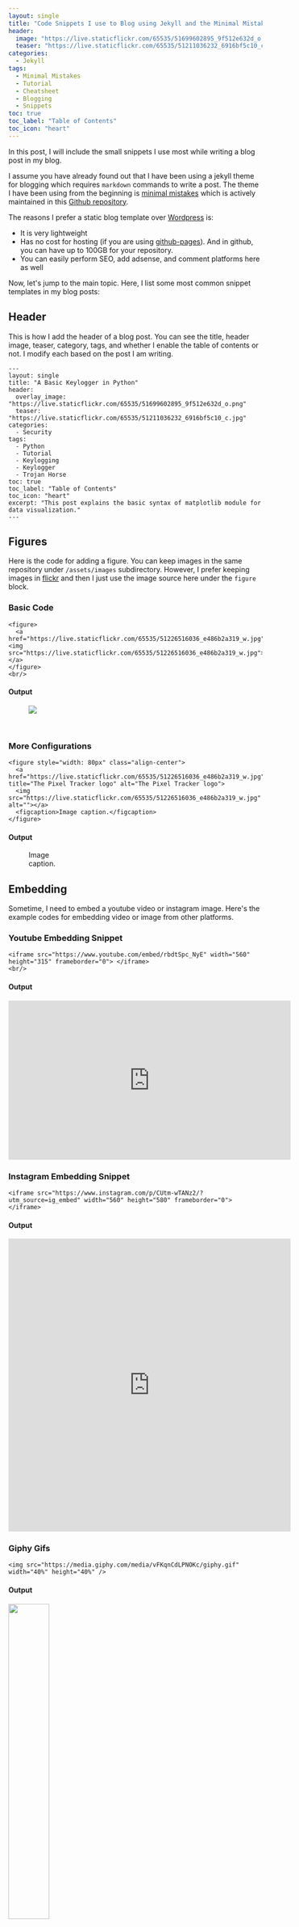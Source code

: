 ```yaml
---
layout: single
title: "Code Snippets I use to Blog using Jekyll and the Minimal Mistakes Theme"
header:
  image: "https://live.staticflickr.com/65535/51699602895_9f512e632d_o.png"
  teaser: "https://live.staticflickr.com/65535/51211036232_6916bf5c10_c.jpg"
categories:
  - Jekyll
tags:
  - Minimal Mistakes
  - Tutorial
  - Cheatsheet
  - Blogging
  - Snippets
toc: true
toc_label: "Table of Contents"
toc_icon: "heart"
---
```

In this post, I will include the small snippets I use most while writing a blog post in my blog. 

I assume you have already found out that I have been using a jekyll theme for blogging which requires `markdown` commands to write a post. The theme I have been using from the beginning is [minimal mistakes](https://mmistakes.github.io/minimal-mistakes/) which is actively maintained in this [Github repository](https://github.com/mmistakes/minimal-mistakes).

The reasons I prefer a static blog template over [Wordpress](https://wordpress.com/) is:
* It is very lightweight
* Has no cost for hosting (if you are using [github-pages](https://pages.github.com/)). And in github, you can have up to 100GB for your repository.
* You can easily perform SEO, add adsense, and comment platforms here as well

Now, let's jump to the main topic. Here, I list some most common snippet templates in my blog posts:

## Header
This is how I add the header of a blog post. You can see the title, header image, teaser, category, tags, and whether I enable the table of contents or not. I modify each based on the post I am writing.
```
---
layout: single
title: "A Basic Keylogger in Python"
header:
  overlay_image: "https://live.staticflickr.com/65535/51699602895_9f512e632d_o.png"
  teaser: "https://live.staticflickr.com/65535/51211036232_6916bf5c10_c.jpg"
categories:
  - Security
tags:
  - Python
  - Tutorial
  - Keylogging
  - Keylogger
  - Trojan Horse
toc: true
toc_label: "Table of Contents"
toc_icon: "heart"
excerpt: "This post explains the basic syntax of matplotlib module for data visualization."
---
```


## Figures
Here is the code for adding a figure. You can keep images in the same repository under `/assets/images` subdirectory. However, I prefer keeping images in [flickr](https://www.flickr.com/) and then I just use the image source here under the `figure` block.
### Basic Code
```
<figure>
  <a href="https://live.staticflickr.com/65535/51226516036_e486b2a319_w.jpg"><img src="https://live.staticflickr.com/65535/51226516036_e486b2a319_w.jpg"></a>
</figure>
<br/>
```

#### Output
<figure>
  <a href="https://live.staticflickr.com/65535/51226516036_e486b2a319_w.jpg"><img src="https://live.staticflickr.com/65535/51226516036_e486b2a319_w.jpg"></a>
</figure>
<br/>

### More Configurations
```
<figure style="width: 80px" class="align-center">
  <a href="https://live.staticflickr.com/65535/51226516036_e486b2a319_w.jpg" title="The Pixel Tracker logo" alt="The Pixel Tracker logo">
  <img src="https://live.staticflickr.com/65535/51226516036_e486b2a319_w.jpg" alt=""></a>
  <figcaption>Image caption.</figcaption>
</figure>
```

#### Output
<figure style="width: 80px" class="align-center">
  <a href="https://live.staticflickr.com/65535/51226516036_e486b2a319_w.jpg" title="The Pixel Tracker logo" alt="The Pixel Tracker logo">
  <img src="https://live.staticflickr.com/65535/51226516036_e486b2a319_w.jpg" alt=""></a>
  <figcaption>Image caption.</figcaption>
</figure>




## Embedding
Sometime, I need to embed a youtube video or instagram image. Here's the example codes for embedding video or image from other platforms.
### Youtube Embedding Snippet
```
<iframe src="https://www.youtube.com/embed/rbdtSpc_NyE" width="560" height="315" frameborder="0"> </iframe>
<br/>
```

#### Output
<iframe src="https://www.youtube.com/embed/rbdtSpc_NyE" width="560" height="315" frameborder="0"> </iframe>
<br/>

### Instagram Embedding Snippet
```
<iframe src="https://www.instagram.com/p/CUtm-wTANz2/?utm_source=ig_embed" width="560" height="580" frameborder="0"> </iframe>
```
#### Output
<iframe src="https://www.instagram.com/p/CUtm-wTANz2/?utm_source=ig_embed" width="560" height="580" frameborder="0"> </iframe>


### Giphy Gifs
```
<img src="https://media.giphy.com/media/vFKqnCdLPNOKc/giphy.gif" width="40%" height="40%" />
```

#### Output
<img src="https://media.giphy.com/media/vFKqnCdLPNOKc/giphy.gif" width="40%" height="40%" />


### Github Gist
```
<script src="https://gist.github.com/shantoroy/9bb4da0b2a281e3c91cc836045b6c74d.js"></script>
```
#### output
<script src="https://gist.github.com/shantoroy/9bb4da0b2a281e3c91cc836045b6c74d.js"></script>


## Smileys
Sometimes, I like to use smileys in my sentences and here's how you can add in your posts.
```
:sunglasses: 
:wink:
:smiley:
```

#### Output
:sunglasses: 
:wink:
:smiley:

## Other Minimal Mistakes Blogs
Here are a few other blogs that are using the `Minimal Mistakes` theme. You can get inspiration by looking at how people are prefering this template for publishing their blogs.
1. https://www.gurucharan.in/blog/blogging-as-a-developer/
2. https://www.cross-validated.com/Personal-website-with-Minimal-Mistakes-Jekyll-Theme-HOWTO-Part-IV/
([Github](https://github.com/k-bosko/k-bosko.github.io))






## Troubleshooting

* If there is an error (tag not ended properly), most probably it's because there is `%` in the code snippet.




## CheatSheet/Help
If you are looking for more snippets, just go visit this page:
* https://www.fabriziomusacchio.com/blog/2021-08-11-Minimal_Mistakes_Cheat_Sheet/#via-html

<!--stackedit_data:
eyJoaXN0b3J5IjpbMTUzNzQ1NDI3NSwtNTY1NDcwODY3LC0xMT
cxMDgwMjY0XX0=
-->